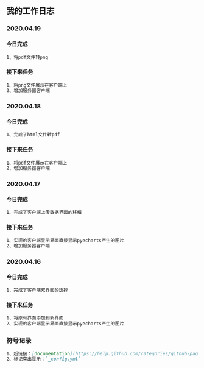 ## 我的工作日志
### 2020.04.19
#### 今日完成
```markdown
1、将pdf文件转png
```
#### 接下来任务
```markdown
1、将png文件展示在客户端上
2、增加服务器客户端
```
### 2020.04.18
#### 今日完成
```markdown
1、完成了html文件转pdf
```
#### 接下来任务
```markdown
1、将pdf文件展示在客户端上
2、增加服务器客户端
```
### 2020.04.17
#### 今日完成
```markdown
1、完成了客户端上传数据界面的移植
```
#### 接下来任务
```markdown
1、实现的客户端显示界面直接显示pyecharts产生的图片
2、增加服务器客户端
```
### 2020.04.16
#### 今日完成
```markdown
1、完成了客户端双界面的选择
```
#### 接下来任务
```markdown
1、将原有界面添加到新界面
2、实现的客户端显示界面直接显示pyecharts产生的图片
```
### 符号记录
```markdown
1、超链接：[documentation](https://help.github.com/categories/github-pages-basics/)
2、标记突出显示：`_config.yml`
```
